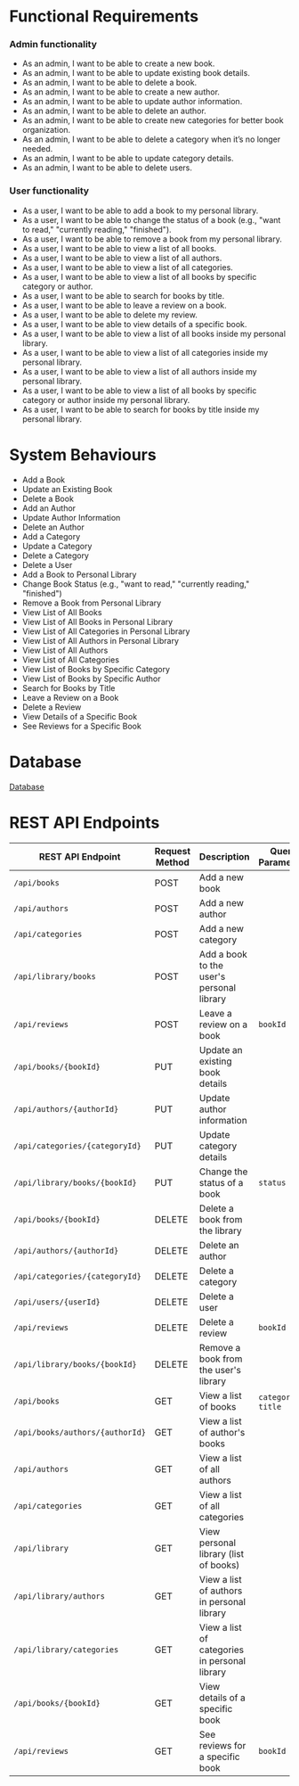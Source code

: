 # Functional Requirements

### Admin functionality
* As an admin, I want to be able to create a new book.
* As an admin, I want to be able to update existing book details.
* As an admin, I want to be able to delete a book.
* As an admin, I want to be able to create a new author.
* As an admin, I want to be able to update author information.
* As an admin, I want to be able to delete an author.
* As an admin, I want to be able to create new categories for better book organization.
* As an admin, I want to be able to delete a category when it’s no longer needed.
* As an admin, I want to be able to update category details.
* As an admin, I want to be able to delete users.

### User functionality
* As a user, I want to be able to add a book to my personal library.
* As a user, I want to be able to change the status of a book (e.g., "want to read," "currently reading," "finished").
* As a user, I want to be able to remove a book from my personal library.
* As a user, I want to be able to view a list of all books.
* As a user, I want to be able to view a list of all authors.
* As a user, I want to be able to view a list of all categories.
* As a user, I want to be able to view a list of all books by specific category or author.
* As a user, I want to be able to search for books by title.
* As a user, I want to be able to leave a review on a book.
* As a user, I want to be able to delete my review.
* As a user, I want to be able to view details of a specific book.
* As a user, I want to be able to view a list of all books inside my personal library.
* As a user, I want to be able to view a list of all categories inside my personal library.
* As a user, I want to be able to view a list of all authors inside my personal library.
* As a user, I want to be able to view a list of all books by specific category or author inside my personal library.
* As a user, I want to be able to search for books by title inside my personal library.

# System Behaviours

* Add a Book
* Update an Existing Book
* Delete a Book
* Add an Author
* Update Author Information
* Delete an Author
* Add a Category
* Update a Category
* Delete a Category
* Delete a User
* Add a Book to Personal Library
* Change Book Status (e.g., "want to read," "currently reading," "finished")
* Remove a Book from Personal Library
* View List of All Books
* View List of All Books in Personal Library
* View List of All Categories in Personal Library
* View List of All Authors in Personal Library
* View List of All Authors
* View List of All Categories
* View List of Books by Specific Category
* View List of Books by Specific Author
* Search for Books by Title
* Leave a Review on a Book
* Delete a Review
* View Details of a Specific Book
* See Reviews for a Specific Book

# Database

[Database](db.jpeg)

# REST API Endpoints

| **REST API Endpoint**           | **Request Method** | **Description**                               | Query Parameters      |
|---------------------------------|--------------------|-----------------------------------------------|-----------------------|
| `/api/books`                    | POST               | Add a new book                                |                       |
| `/api/authors`                  | POST               | Add a new author                              |                       |
| `/api/categories`               | POST               | Add a new category                            |                       |
| `/api/library/books`            | POST               | Add a book to the user's personal library     |                       |
| `/api/reviews`                  | POST               | Leave a review on a book                      | `bookId`              |
| `/api/books/{bookId}`           | PUT                | Update an existing book details               |                       |
| `/api/authors/{authorId}`       | PUT                | Update author information                     |                       |
| `/api/categories/{categoryId}`  | PUT                | Update category details                       |                       |
| `/api/library/books/{bookId}`   | PUT                | Change the status of a book                   | `status`              |
| `/api/books/{bookId}`           | DELETE             | Delete a book from the library                |                       |
| `/api/authors/{authorId}`       | DELETE             | Delete an author                              |                       |
| `/api/categories/{categoryId}`  | DELETE             | Delete a category                             |                       |
| `/api/users/{userId}`           | DELETE             | Delete a user                                 |                       |
| `/api/reviews`                  | DELETE             | Delete a review                               | `bookId`              |
| `/api/library/books/{bookId}`   | DELETE             | Remove a book from the user's library         |                       |
| `/api/books`                    | GET                | View a list of books                          | `categoryId`, `title` |
| `/api/books/authors/{authorId}` | GET                | View a list of author's books                 |                       |
| `/api/authors`                  | GET                | View a list of all authors                    |                       |
| `/api/categories`               | GET                | View a list of all categories                 |                       |
| `/api/library`                  | GET                | View personal library (list of books)         |                       |
| `/api/library/authors`          | GET                | View a list of authors in personal library    |                       |
| `/api/library/categories`       | GET                | View a list of categories in personal library |                       |
| `/api/books/{bookId}`           | GET                | View details of a specific book               |                       |
| `/api/reviews`                  | GET                | See reviews for a specific book               | `bookId`              |
